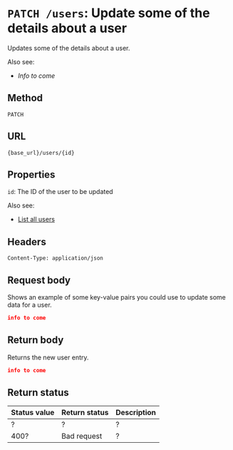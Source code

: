 # `PATCH /users`: Update some of the details about a user

Updates some of the details about a user.

Also see:

* *Info to come*

## Method

`PATCH`

## URL

`{base_url}/users/{id}`

## Properties

`id`: The ID of the user to be updated

Also see:

* [List all users](./users-get.md)

## Headers

`Content-Type: application/json`

## Request body

Shows an example of some key-value pairs you could use to update some data for a user.

```json
info to come
```

## Return body

Returns the new user entry.

```json
info to come
```

## Return status

| Status value | Return status | Description |
| ------------ | ------------- | ----------- |
| ?            | ?             | ?           |
| 400?         | Bad request   | ?           |

